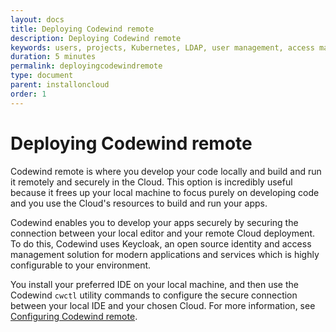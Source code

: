 ```yaml
---
layout: docs
title: Deploying Codewind remote
description: Deploying Codewind remote
keywords: users, projects, Kubernetes, LDAP, user management, access management, login, deployment, pod, security, securing Cloud connection
duration: 5 minutes
permalink: deployingcodewindremote
type: document
parent: installoncloud
order: 1
---
```


# Deploying Codewind remote

Codewind remote is where you develop your code locally and build and run it remotely and securely in the Cloud. This option is incredibly useful because it frees up your local machine to focus purely on developing code and you use the Cloud's resources to build and run your apps. 

Codewind enables you to develop your apps securely by securing the connection between your local editor and your remote Cloud deployment. To do this, Codewind uses Keycloak, an open source identity and access management solution for modern applications and services which is highly configurable to your environment. 

You install your preferred IDE on your local machine, and then use the Codewind `cwctl` utility commands to configure the secure connection between your local IDE and your chosen Cloud. For more information, see [Configuring Codewind remote](configuringcodewindremote.html).
